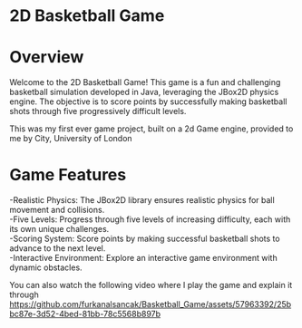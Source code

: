 # 2D Basketball Game

# Overview
Welcome to the 2D Basketball Game! This game is a fun and challenging basketball simulation developed in Java, leveraging the JBox2D physics engine. 
The objective is to score points by successfully making basketball shots through five progressively difficult levels.

This was my first ever game project, built on a 2d Game engine, provided to me by City, University of London

# Game Features
-Realistic Physics: The JBox2D library ensures realistic physics for ball movement and collisions.<br>
-Five Levels: Progress through five levels of increasing difficulty, each with its own unique challenges.<br>
-Scoring System: Score points by making successful basketball shots to advance to the next level.<br>
-Interactive Environment: Explore an interactive game environment with dynamic obstacles.<br>

You can also watch the following video where I play the game and explain it through
https://github.com/furkanalsancak/Basketball_Game/assets/57963392/25bbc87e-3d52-4bed-81bb-78c5568b897b

